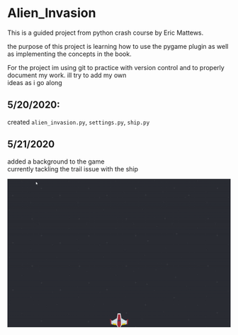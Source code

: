 # Alien_Invasion
This is a guided project from python crash course by Eric Mattews.  

the purpose of this project is learning how to use the pygame plugin as well as implementing the concepts in the book.
   
For the project im using git to practice with version control and to properly document my work. ill try to add my own   
ideas as i go along   

5/20/2020:
---
created `alien_invasion.py`, `settings.py`, `ship.py`

5/21/2020
---
added a background to the game    
currently tackling the trail issue with the ship

![](redTrail.gif)
